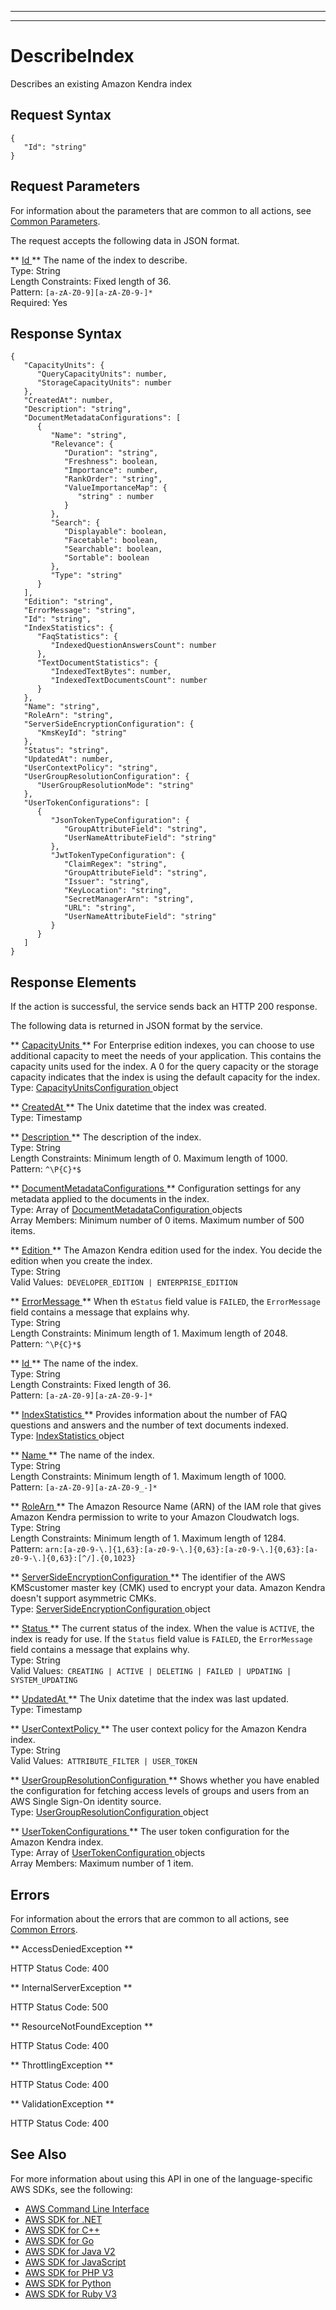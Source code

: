 --------

--------

# DescribeIndex<a name="API_DescribeIndex"></a>

Describes an existing Amazon Kendra index

## Request Syntax<a name="API_DescribeIndex_RequestSyntax"></a>

```
{
   "Id": "string"
}
```

## Request Parameters<a name="API_DescribeIndex_RequestParameters"></a>

For information about the parameters that are common to all actions, see [Common Parameters](CommonParameters.md)\.

The request accepts the following data in JSON format\.

 ** [ Id ](#API_DescribeIndex_RequestSyntax) **   <a name="Kendra-DescribeIndex-request-Id"></a>
The name of the index to describe\.  
Type: String  
Length Constraints: Fixed length of 36\.  
Pattern: `[a-zA-Z0-9][a-zA-Z0-9-]*`   
Required: Yes

## Response Syntax<a name="API_DescribeIndex_ResponseSyntax"></a>

```
{
   "CapacityUnits": { 
      "QueryCapacityUnits": number,
      "StorageCapacityUnits": number
   },
   "CreatedAt": number,
   "Description": "string",
   "DocumentMetadataConfigurations": [ 
      { 
         "Name": "string",
         "Relevance": { 
            "Duration": "string",
            "Freshness": boolean,
            "Importance": number,
            "RankOrder": "string",
            "ValueImportanceMap": { 
               "string" : number 
            }
         },
         "Search": { 
            "Displayable": boolean,
            "Facetable": boolean,
            "Searchable": boolean,
            "Sortable": boolean
         },
         "Type": "string"
      }
   ],
   "Edition": "string",
   "ErrorMessage": "string",
   "Id": "string",
   "IndexStatistics": { 
      "FaqStatistics": { 
         "IndexedQuestionAnswersCount": number
      },
      "TextDocumentStatistics": { 
         "IndexedTextBytes": number,
         "IndexedTextDocumentsCount": number
      }
   },
   "Name": "string",
   "RoleArn": "string",
   "ServerSideEncryptionConfiguration": { 
      "KmsKeyId": "string"
   },
   "Status": "string",
   "UpdatedAt": number,
   "UserContextPolicy": "string",
   "UserGroupResolutionConfiguration": { 
      "UserGroupResolutionMode": "string"
   },
   "UserTokenConfigurations": [ 
      { 
         "JsonTokenTypeConfiguration": { 
            "GroupAttributeField": "string",
            "UserNameAttributeField": "string"
         },
         "JwtTokenTypeConfiguration": { 
            "ClaimRegex": "string",
            "GroupAttributeField": "string",
            "Issuer": "string",
            "KeyLocation": "string",
            "SecretManagerArn": "string",
            "URL": "string",
            "UserNameAttributeField": "string"
         }
      }
   ]
}
```

## Response Elements<a name="API_DescribeIndex_ResponseElements"></a>

If the action is successful, the service sends back an HTTP 200 response\.

The following data is returned in JSON format by the service\.

 ** [ CapacityUnits ](#API_DescribeIndex_ResponseSyntax) **   <a name="Kendra-DescribeIndex-response-CapacityUnits"></a>
For Enterprise edition indexes, you can choose to use additional capacity to meet the needs of your application\. This contains the capacity units used for the index\. A 0 for the query capacity or the storage capacity indicates that the index is using the default capacity for the index\.  
Type: [ CapacityUnitsConfiguration ](API_CapacityUnitsConfiguration.md) object

 ** [ CreatedAt ](#API_DescribeIndex_ResponseSyntax) **   <a name="Kendra-DescribeIndex-response-CreatedAt"></a>
The Unix datetime that the index was created\.  
Type: Timestamp

 ** [ Description ](#API_DescribeIndex_ResponseSyntax) **   <a name="Kendra-DescribeIndex-response-Description"></a>
The description of the index\.  
Type: String  
Length Constraints: Minimum length of 0\. Maximum length of 1000\.  
Pattern: `^\P{C}*$` 

 ** [ DocumentMetadataConfigurations ](#API_DescribeIndex_ResponseSyntax) **   <a name="Kendra-DescribeIndex-response-DocumentMetadataConfigurations"></a>
Configuration settings for any metadata applied to the documents in the index\.  
Type: Array of [ DocumentMetadataConfiguration ](API_DocumentMetadataConfiguration.md) objects  
Array Members: Minimum number of 0 items\. Maximum number of 500 items\.

 ** [ Edition ](#API_DescribeIndex_ResponseSyntax) **   <a name="Kendra-DescribeIndex-response-Edition"></a>
The Amazon Kendra edition used for the index\. You decide the edition when you create the index\.  
Type: String  
Valid Values:` DEVELOPER_EDITION | ENTERPRISE_EDITION` 

 ** [ ErrorMessage ](#API_DescribeIndex_ResponseSyntax) **   <a name="Kendra-DescribeIndex-response-ErrorMessage"></a>
When th e`Status` field value is `FAILED`, the `ErrorMessage` field contains a message that explains why\.  
Type: String  
Length Constraints: Minimum length of 1\. Maximum length of 2048\.  
Pattern: `^\P{C}*$` 

 ** [ Id ](#API_DescribeIndex_ResponseSyntax) **   <a name="Kendra-DescribeIndex-response-Id"></a>
The name of the index\.  
Type: String  
Length Constraints: Fixed length of 36\.  
Pattern: `[a-zA-Z0-9][a-zA-Z0-9-]*` 

 ** [ IndexStatistics ](#API_DescribeIndex_ResponseSyntax) **   <a name="Kendra-DescribeIndex-response-IndexStatistics"></a>
Provides information about the number of FAQ questions and answers and the number of text documents indexed\.  
Type: [ IndexStatistics ](API_IndexStatistics.md) object

 ** [ Name ](#API_DescribeIndex_ResponseSyntax) **   <a name="Kendra-DescribeIndex-response-Name"></a>
The name of the index\.  
Type: String  
Length Constraints: Minimum length of 1\. Maximum length of 1000\.  
Pattern: `[a-zA-Z0-9][a-zA-Z0-9_-]*` 

 ** [ RoleArn ](#API_DescribeIndex_ResponseSyntax) **   <a name="Kendra-DescribeIndex-response-RoleArn"></a>
The Amazon Resource Name \(ARN\) of the IAM role that gives Amazon Kendra permission to write to your Amazon Cloudwatch logs\.  
Type: String  
Length Constraints: Minimum length of 1\. Maximum length of 1284\.  
Pattern: `arn:[a-z0-9-\.]{1,63}:[a-z0-9-\.]{0,63}:[a-z0-9-\.]{0,63}:[a-z0-9-\.]{0,63}:[^/].{0,1023}` 

 ** [ ServerSideEncryptionConfiguration ](#API_DescribeIndex_ResponseSyntax) **   <a name="Kendra-DescribeIndex-response-ServerSideEncryptionConfiguration"></a>
The identifier of the AWS KMScustomer master key \(CMK\) used to encrypt your data\. Amazon Kendra doesn't support asymmetric CMKs\.  
Type: [ ServerSideEncryptionConfiguration ](API_ServerSideEncryptionConfiguration.md) object

 ** [ Status ](#API_DescribeIndex_ResponseSyntax) **   <a name="Kendra-DescribeIndex-response-Status"></a>
The current status of the index\. When the value is `ACTIVE`, the index is ready for use\. If the `Status` field value is `FAILED`, the `ErrorMessage` field contains a message that explains why\.  
Type: String  
Valid Values:` CREATING | ACTIVE | DELETING | FAILED | UPDATING | SYSTEM_UPDATING` 

 ** [ UpdatedAt ](#API_DescribeIndex_ResponseSyntax) **   <a name="Kendra-DescribeIndex-response-UpdatedAt"></a>
The Unix datetime that the index was last updated\.  
Type: Timestamp

 ** [ UserContextPolicy ](#API_DescribeIndex_ResponseSyntax) **   <a name="Kendra-DescribeIndex-response-UserContextPolicy"></a>
The user context policy for the Amazon Kendra index\.  
Type: String  
Valid Values:` ATTRIBUTE_FILTER | USER_TOKEN` 

 ** [ UserGroupResolutionConfiguration ](#API_DescribeIndex_ResponseSyntax) **   <a name="Kendra-DescribeIndex-response-UserGroupResolutionConfiguration"></a>
Shows whether you have enabled the configuration for fetching access levels of groups and users from an AWS Single Sign\-On identity source\.  
Type: [ UserGroupResolutionConfiguration ](API_UserGroupResolutionConfiguration.md) object

 ** [ UserTokenConfigurations ](#API_DescribeIndex_ResponseSyntax) **   <a name="Kendra-DescribeIndex-response-UserTokenConfigurations"></a>
The user token configuration for the Amazon Kendra index\.  
Type: Array of [ UserTokenConfiguration ](API_UserTokenConfiguration.md) objects  
Array Members: Maximum number of 1 item\.

## Errors<a name="API_DescribeIndex_Errors"></a>

For information about the errors that are common to all actions, see [Common Errors](CommonErrors.md)\.

 ** AccessDeniedException **   
  
HTTP Status Code: 400

 ** InternalServerException **   
  
HTTP Status Code: 500

 ** ResourceNotFoundException **   
  
HTTP Status Code: 400

 ** ThrottlingException **   
  
HTTP Status Code: 400

 ** ValidationException **   
  
HTTP Status Code: 400

## See Also<a name="API_DescribeIndex_SeeAlso"></a>

For more information about using this API in one of the language\-specific AWS SDKs, see the following:
+  [ AWS Command Line Interface](https://docs.aws.amazon.com/goto/aws-cli/kendra-2019-02-03/DescribeIndex) 
+  [ AWS SDK for \.NET](https://docs.aws.amazon.com/goto/DotNetSDKV3/kendra-2019-02-03/DescribeIndex) 
+  [ AWS SDK for C\+\+](https://docs.aws.amazon.com/goto/SdkForCpp/kendra-2019-02-03/DescribeIndex) 
+  [ AWS SDK for Go](https://docs.aws.amazon.com/goto/SdkForGoV1/kendra-2019-02-03/DescribeIndex) 
+  [ AWS SDK for Java V2](https://docs.aws.amazon.com/goto/SdkForJavaV2/kendra-2019-02-03/DescribeIndex) 
+  [ AWS SDK for JavaScript](https://docs.aws.amazon.com/goto/AWSJavaScriptSDK/kendra-2019-02-03/DescribeIndex) 
+  [ AWS SDK for PHP V3](https://docs.aws.amazon.com/goto/SdkForPHPV3/kendra-2019-02-03/DescribeIndex) 
+  [ AWS SDK for Python](https://docs.aws.amazon.com/goto/boto3/kendra-2019-02-03/DescribeIndex) 
+  [ AWS SDK for Ruby V3](https://docs.aws.amazon.com/goto/SdkForRubyV3/kendra-2019-02-03/DescribeIndex) 